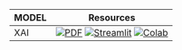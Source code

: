 | MODEL      | Resources                                                                                                                                                                                                                                                                                             |
|------------|--------------------------------------------------------------------------------------------------------------------------------------------------------------------------------------------------------------------------------------------------------------------------------------------------------|
| XAI | [![PDF](https://img.shields.io/badge/Open%20in%20PDF-%23FF0000.svg?style=flat-square&logo=adobe&logoColor=white)](PDF_LINK_HERE) [![Streamlit](https://static.streamlit.io/badges/streamlit_badge_black_white.svg)](STREAMLIT_LINK_HERE) [![Colab](https://colab.research.google.com/assets/colab-badge.svg)]([https://colab.research.google.com/drive/193cmxtBXaFStfLhzf2wfCsMvLi0ljGii#scrollTo=nUUxfKFbfzfU](https://colab.research.google.com/drive/1BspuJQ6ZMdBisa7wIlbczLvkOtpbvyk5#scrollTo=rJkL91nB7MlM)) |
